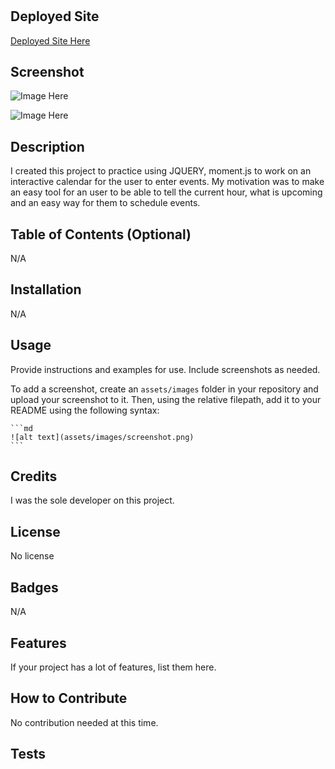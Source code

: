# <Work Day Scheduler>

## Deployed Site
  
[Deployed Site Here](https://ereneedolan.github.io/Work-Day-Scheduler/)
  
## Screenshot

![Image Here]()

![Image Here]()


## Description

I created this project to practice using JQUERY, moment.js to work on an interactive calendar for the user to enter events. My motivation was to make an easy tool for an user to be able to tell the current hour, what is upcoming and an easy way for them to schedule events.

## Table of Contents (Optional)

N/A

## Installation

N/A

## Usage

Provide instructions and examples for use. Include screenshots as needed.

To add a screenshot, create an `assets/images` folder in your repository and upload your screenshot to it. Then, using the relative filepath, add it to your README using the following syntax:

    ```md
    ![alt text](assets/images/screenshot.png)
    ```

## Credits

I was the sole developer on this project.

## License

No license

## Badges

N/A

## Features

If your project has a lot of features, list them here.

## How to Contribute

No contribution needed at this time.

## Tests
